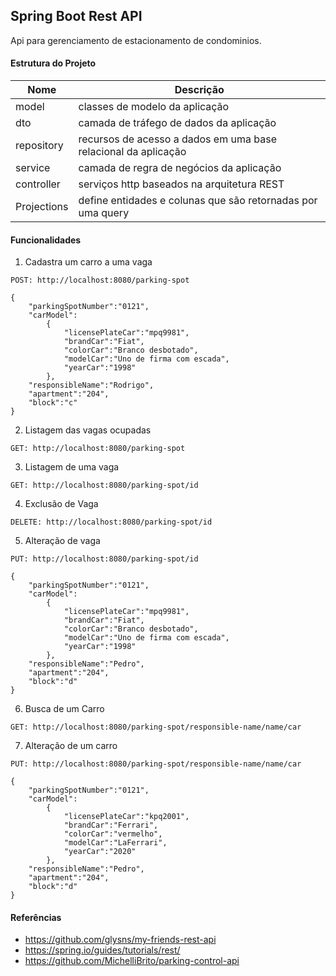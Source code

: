 ## Spring Boot Rest API
Api para gerenciamento de estacionamento de condominios.

#### Estrutura do Projeto

| Nome       | Descrição                                                            |
|------------|----------------------------------------------------------------------|
| model      | classes de modelo da aplicação                                       |
| dto        | camada de tráfego de dados da aplicação                              |
| repository | recursos de acesso a dados em uma base relacional da aplicação       |
| service    | camada de regra de negócios da aplicação                             |
| controller | serviços http baseados na arquitetura REST                           |
| Projections| define entidades e colunas que são retornadas por uma query          |

#### Funcionalidades
1. Cadastra um carro a uma vaga
```
POST: http://localhost:8080/parking-spot
```
```
{
	"parkingSpotNumber":"0121",
	"carModel":
		{
			"licensePlateCar":"mpq9981",
			"brandCar":"Fiat",
			"colorCar":"Branco desbotado",
			"modelCar":"Uno de firma com escada",
			"yearCar":"1998"
		},
	"responsibleName":"Rodrigo",
	"apartment":"204",
	"block":"c"
}
```

2. Listagem das vagas ocupadas
```
GET: http://localhost:8080/parking-spot
```

3. Listagem de uma vaga
```
GET: http://localhost:8080/parking-spot/id
```

4. Exclusão de Vaga
```
DELETE: http://localhost:8080/parking-spot/id
```

5. Alteração de vaga
```
PUT: http://localhost:8080/parking-spot/id
```
```
{
	"parkingSpotNumber":"0121",
	"carModel":
		{
			"licensePlateCar":"mpq9981",
			"brandCar":"Fiat",
			"colorCar":"Branco desbotado",
			"modelCar":"Uno de firma com escada",
			"yearCar":"1998"
		},
	"responsibleName":"Pedro",
	"apartment":"204",
	"block":"d"
}
```

6. Busca de um Carro
```
GET: http://localhost:8080/parking-spot/responsible-name/name/car
```

7. Alteração de um carro
```
PUT: http://localhost:8080/parking-spot/responsible-name/name/car
```
```
{
	"parkingSpotNumber":"0121",
	"carModel":
		{
			"licensePlateCar":"kpq2001",
			"brandCar":"Ferrari",
			"colorCar":"vermelho",
			"modelCar":"LaFerrari",
			"yearCar":"2020"
		},
	"responsibleName":"Pedro",
	"apartment":"204",
	"block":"d"
}
```

#### Referências
* https://github.com/glysns/my-friends-rest-api
* https://spring.io/guides/tutorials/rest/
* https://github.com/MichelliBrito/parking-control-api

